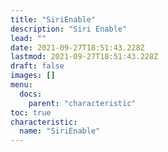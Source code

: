 ```yaml
---
title: "SiriEnable"
description: "Siri Enable"
lead: ""
date: 2021-09-27T18:51:43.228Z
lastmod: 2021-09-27T18:51:43.228Z
draft: false
images: []
menu:
  docs:
    parent: "characteristic"
toc: true
characteristic:
  name: "SiriEnable"
---
```

